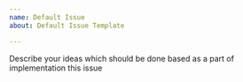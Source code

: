 ```yaml
---
name: Default Issue
about: Default Issue Template

---
```


Describe your ideas which should be done based as a part of implementation this issue
